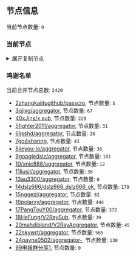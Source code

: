 
## 节点信息
当前节点数量: `0`
### 当前节点
<details>
  <summary>展开复制节点</summary>

    

</details>

### 鸣谢名单
当前合并节点总数: `2420`
- [2zhangkaiitugithub/passcro](https://github.com/zhangkaiitugithub/passcro), 节点数量: `5`
- [3qjlxg/aggregator](https://github.com/qjlxg/aggregator), 节点数量: `67`
- [40xJins/x.sub](https://github.com/0xJins/x.sub), 节点数量: `229`
- [5fighter2011/aggregator](https://github.com/fighter2011/aggregator), 节点数量: `31`
- [6ljsshd/aggregator](https://github.com/ljsshd/aggregator), 节点数量: `26`
- [7go4sharing](https://github.com/go4sharing), 节点数量: `43`
- [8jieyou-io/aggregator](https://github.com/jieyou-io/aggregator), 节点数量: `36`
- [9googledslz/aggregator](https://github.com/googledslz/aggregator), 节点数量: `101`
- [10/xnic888/aggregator](https://github.com/xnic888/aggregator), 节点数量: `12`
- [11liusil/aggregator](https://github.com/liusil/aggregator), 节点数量: `36`
- [13au3300/aggregator](https://github.com/au3300/aggregator), 节点数量: `0`
- [14dslz666/dslz666_dslz666_ok](https://github.com/dslz666/dslz666_dslz666_ok), 节点数量: `179`
- [15nggezi/aggregator](https://github.com/nggezi/aggregator), 节点数量: `82`
- [16polarxy/aggregator](https://github.com/polarxy/aggregator), 节点数量: `444`
- [17PangTouY00/aggregator](https://github.com/PangTouY00/aggregator), 节点数量: `372`
- [18HeFung/V2RaySub](https://github.com/HeFung/V2RaySub), 节点数量: `39`
- [20mahdibland/V2RayAggregator](https://github.com/mahdibland/V2RayAggregator), 节点数量: `45`
- [22skywrt/aggregator](https://github.com/skywrt/aggregator), 节点数量: `565`
- [24payne0502/aggregator-](https://github.com/payne0502/aggregator-), 节点数量: `130`
- [99电报群分享1](https://github.com/cdddbc/getAirport), 节点数量: `0`


